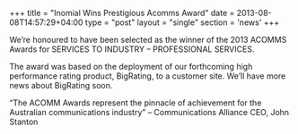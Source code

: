 +++
title = "Inomial Wins Prestigious Acomms Award"
date = 2013-08-08T14:57:29+04:00
type = "post"
layout = "single"
section = 'news'
+++

<p>We’re honoured to have been selected as the winner of the 2013 ACOMMS Awards for SERVICES TO INDUSTRY – PROFESSIONAL SERVICES.</p>
<p>The award was based on the deployment of our forthcoming high performance rating product, BigRating, to a customer site. We’ll have more news about BigRating soon.</p>
<p>“The ACOMM Awards represent the pinnacle of achievement for the Australian communications industry” – Communications Alliance CEO, John Stanton</p>
				